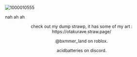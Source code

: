 ![1000010555](https://github.com/user-attachments/assets/ff212ed6-accc-47fa-993c-90837598cfb7)




nah ah ah


<p align="center">
check out my dump strawp, it has some of my art : https://otakurave.straw.page/
</p>

<p align="center">
@bxmmer_land on roblox.‏
</p>
<p align="center">
acidbatteries on discord.
</p>



